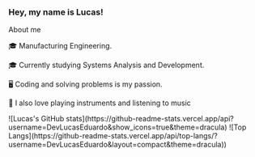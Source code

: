 ### Hey, my name is Lucas!

About me

🎓 Manufacturing Engineering.

🎓 Currently studying Systems Analysis and Development.

🖥️ Coding and solving problems is my passion.

🎸 I also love playing instruments and listening to music


<div style="display: inline-block"> 
  ![Lucas's GitHub stats](https://github-readme-stats.vercel.app/api?username=DevLucasEduardo&show_icons=true&theme=dracula)
  ![Top Langs](https://github-readme-stats.vercel.app/api/top-langs/?username=DevLucasEduardo&layout=compact&theme=dracula))
</div>
